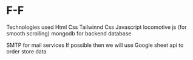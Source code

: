 # F-F

Technologies used
Html
Css
Tailwinnd Css
Javascript
locomotive js (for smooth scrolling)
mongodb for backend database

SMTP for mail services
If possible then we will use Google sheet api to order store data
